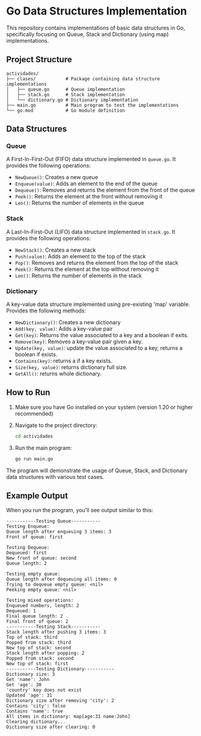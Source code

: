 # Go Data Structures Implementation

This repository contains implementations of basic data structures in Go, specifically focusing on Queue, Stack and Dictionary (using map) implementations.

## Project Structure

```
actividades/
├── clases/           # Package containing data structure implementations
│   ├── queue.go      # Queue implementation
│   ├── stack.go      # Stack implementation
│   └── dictionary.go # Dictionary implementation
├── main.go           # Main program to test the implementations
└── go.mod            # Go module definition
```

## Data Structures

### Queue
A First-In-First-Out (FIFO) data structure implemented in `queue.go`. It provides the following operations:
- `NewQueue()`: Creates a new queue
- `Enqueue(value)`: Adds an element to the end of the queue
- `Dequeue()`: Removes and returns the element from the front of the queue
- `Peek()`: Returns the element at the front without removing it
- `Len()`: Returns the number of elements in the queue

### Stack
A Last-In-First-Out (LIFO) data structure implemented in `stack.go`. It provides the following operations:
- `NewStack()`: Creates a new stack
- `Push(value)`: Adds an element to the top of the stack
- `Pop()`: Removes and returns the element from the top of the stack
- `Peek()`: Returns the element at the top without removing it
- `Len()`: Returns the number of elements in the stack

### Dictionary 
A key-value data structure implemented using pre-existing 'map' variable. Provides the following methods:
- `NewDictionary()`: Creates a new dictionary
- `Add(key, value)`: Adds a key-value pair
- `Get(key)`: Returns the value associated to a key and a boolean if exits.
- `Remove(key)`: Removes a key-value pair given a key.
- `Update(key, value)`: update the value associated to a key, returns a boolean if exists.
- `Contains(key)`: returns a if a key exists.
- `Size(key, value)`: returns dictionary full size.
- `GetAll()`: returns whole dictionary.


## How to Run

1. Make sure you have Go installed on your system (version 1.20 or higher recommended)

2. Navigate to the project directory:
   ```bash
   cd actividades
   ```

3. Run the main program:
   ```bash
   go run main.go
   ```

The program will demonstrate the usage of Queue, Stack, and Dictionary data structures with various test cases.

## Example Output

When you run the program, you'll see output similar to this:

```
-----------Testing Queue-----------
Testing Enqueue:
Queue length after enqueuing 3 items: 3
Front of queue: first

Testing Dequeue:
Dequeued: first
New front of queue: second
Queue length: 2

Testing empty queue:
Queue length after dequeuing all items: 0
Trying to dequeue empty queue: <nil>
Peeking empty queue: <nil>

Testing mixed operations:
Enqueued numbers, length: 2
Dequeued: 1
Final queue length: 2
Final front of queue: 2
-----------Testing Stack-----------
Stack length after pushing 3 items: 3
Top of stack: third
Popped from stack: third
New top of stack: second
Stack length after popping: 2
Popped from stack: second
New top of stack: first
-----------Testing Dictionary-----------
Dictionary size: 3
Get 'name': John
Get 'age': 30
'country' key does not exist
Updated 'age': 31
Dictionary size after removing 'city': 2
Contains 'city': false
Contains 'name': true
All items in dictionary: map[age:31 name:John]
Clearing dictionary...
Dictionary size after clearing: 0
```